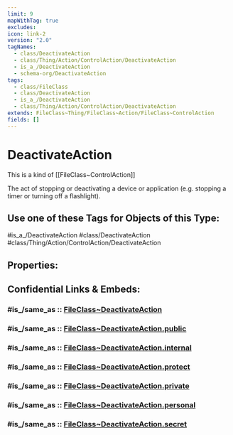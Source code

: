 ```yaml
---
limit: 9
mapWithTag: true
excludes: 
icon: link-2
version: "2.0"
tagNames:
  - class/DeactivateAction
  - class/Thing/Action/ControlAction/DeactivateAction
  - is_a_/DeactivateAction
  - schema-org/DeactivateAction
tags:
  - class/FileClass
  - class/DeactivateAction
  - is_a_/DeactivateAction
  - class/Thing/Action/ControlAction/DeactivateAction
extends: FileClass~Thing/FileClass~Action/FileClass~ControlAction
fields: []
---
```


# DeactivateAction
This is a kind of [[FileClass~ControlAction]]

The act of stopping or deactivating a device or application (e.g. stopping a timer or turning off a flashlight).


## Use one of these Tags for Objects of this Type:

#is_a_/DeactivateAction
#class/DeactivateAction
#class/Thing/Action/ControlAction/DeactivateAction

## Properties:


## Confidential Links & Embeds: 

### #is_/same_as :: [FileClass~DeactivateAction](/_Standards/fileClass/FileClass~Thing/FileClass~Action/FileClass~ControlAction/FileClass~DeactivateAction.md) 

### #is_/same_as :: [FileClass~DeactivateAction.public](/_public/fileClass/FileClass~Thing/FileClass~Action/FileClass~ControlAction/FileClass~DeactivateAction.public.md) 

### #is_/same_as :: [FileClass~DeactivateAction.internal](/_internal/fileClass/FileClass~Thing/FileClass~Action/FileClass~ControlAction/FileClass~DeactivateAction.internal.md) 

### #is_/same_as :: [FileClass~DeactivateAction.protect](/_protect/fileClass/FileClass~Thing/FileClass~Action/FileClass~ControlAction/FileClass~DeactivateAction.protect.md) 

### #is_/same_as :: [FileClass~DeactivateAction.private](/_private/fileClass/FileClass~Thing/FileClass~Action/FileClass~ControlAction/FileClass~DeactivateAction.private.md) 

### #is_/same_as :: [FileClass~DeactivateAction.personal](/_personal/fileClass/FileClass~Thing/FileClass~Action/FileClass~ControlAction/FileClass~DeactivateAction.personal.md) 

### #is_/same_as :: [FileClass~DeactivateAction.secret](/_secret/fileClass/FileClass~Thing/FileClass~Action/FileClass~ControlAction/FileClass~DeactivateAction.secret.md)

